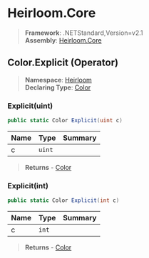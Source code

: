 # Heirloom.Core

> **Framework**: .NETStandard,Version=v2.1  
> **Assembly**: [Heirloom.Core][0]

## Color.Explicit (Operator)

> **Namespace**: [Heirloom][0]  
> **Declaring Type**: [Color][1]

### Explicit(uint)

```cs
public static Color Explicit(uint c)
```

| Name | Type   | Summary |
|------|--------|---------|
| c    | `uint` |         |

> **Returns** - [Color][1]

### Explicit(int)

```cs
public static Color Explicit(int c)
```

| Name | Type  | Summary |
|------|-------|---------|
| c    | `int` |         |

> **Returns** - [Color][1]

[0]: ../../../Heirloom.Core.md
[1]: ../Color.md
